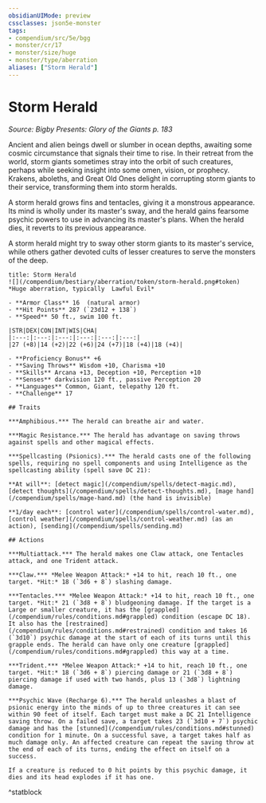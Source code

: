 ```yaml
---
obsidianUIMode: preview
cssclasses: json5e-monster
tags:
- compendium/src/5e/bgg
- monster/cr/17
- monster/size/huge
- monster/type/aberration
aliases: ["Storm Herald"]
---
```

# Storm Herald
*Source: Bigby Presents: Glory of the Giants p. 183*  

Ancient and alien beings dwell or slumber in ocean depths, awaiting some cosmic circumstance that signals their time to rise. In their retreat from the world, storm giants sometimes stray into the orbit of such creatures, perhaps while seeking insight into some omen, vision, or prophecy. Krakens, aboleths, and Great Old Ones delight in corrupting storm giants to their service, transforming them into storm heralds.

A storm herald grows fins and tentacles, giving it a monstrous appearance. Its mind is wholly under its master's sway, and the herald gains fearsome psychic powers to use in advancing its master's plans. When the herald dies, it reverts to its previous appearance.

A storm herald might try to sway other storm giants to its master's service, while others gather devoted cults of lesser creatures to serve the monsters of the deep.

```ad-statblock
title: Storm Herald
![](/compendium/bestiary/aberration/token/storm-herald.png#token)
*Huge aberration, typically  Lawful Evil*

- **Armor Class** 16  (natural armor)
- **Hit Points** 287 (`23d12 + 138`)
- **Speed** 50 ft., swim 100 ft.

|STR|DEX|CON|INT|WIS|CHA|
|:---:|:---:|:---:|:---:|:---:|:---:|
|27 (+8)|14 (+2)|22 (+6)|24 (+7)|18 (+4)|18 (+4)|

- **Proficiency Bonus** +6
- **Saving Throws** Wisdom +10, Charisma +10
- **Skills** Arcana +13, Deception +10, Perception +10
- **Senses** darkvision 120 ft., passive Perception 20
- **Languages** Common, Giant, telepathy 120 ft.
- **Challenge** 17

## Traits

***Amphibious.*** The herald can breathe air and water.

***Magic Resistance.*** The herald has advantage on saving throws against spells and other magical effects.

***Spellcasting (Psionics).*** The herald casts one of the following spells, requiring no spell components and using Intelligence as the spellcasting ability (spell save DC 21):

**At will**: [detect magic](/compendium/spells/detect-magic.md), [detect thoughts](/compendium/spells/detect-thoughts.md), [mage hand](/compendium/spells/mage-hand.md) (the hand is invisible)

**1/day each**: [control water](/compendium/spells/control-water.md), [control weather](/compendium/spells/control-weather.md) (as an action), [sending](/compendium/spells/sending.md)

## Actions

***Multiattack.*** The herald makes one Claw attack, one Tentacles attack, and one Trident attack.

***Claw.*** *Melee Weapon Attack:* +14 to hit, reach 10 ft., one target. *Hit:* 18 (`3d6 + 8`) slashing damage.

***Tentacles.*** *Melee Weapon Attack:* +14 to hit, reach 10 ft., one target. *Hit:* 21 (`3d8 + 8`) bludgeoning damage. If the target is a Large or smaller creature, it has the [grappled](/compendium/rules/conditions.md#grappled) condition (escape DC 18). It also has the [restrained](/compendium/rules/conditions.md#restrained) condition and takes 16 (`3d10`) psychic damage at the start of each of its turns until this grapple ends. The herald can have only one creature [grappled](/compendium/rules/conditions.md#grappled) this way at a time.

***Trident.*** *Melee Weapon Attack:* +14 to hit, reach 10 ft., one target. *Hit:* 18 (`3d6 + 8`) piercing damage or 21 (`3d8 + 8`) piercing damage if used with two hands, plus 13 (`3d8`) lightning damage.

***Psychic Wave (Recharge 6).*** The herald unleashes a blast of psionic energy into the minds of up to three creatures it can see within 90 feet of itself. Each target must make a DC 21 Intelligence saving throw. On a failed save, a target takes 23 (`3d10 + 7`) psychic damage and has the [stunned](/compendium/rules/conditions.md#stunned) condition for 1 minute. On a successful save, a target takes half as much damage only. An affected creature can repeat the saving throw at the end of each of its turns, ending the effect on itself on a success.

If a creature is reduced to 0 hit points by this psychic damage, it dies and its head explodes if it has one.
```
^statblock